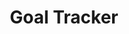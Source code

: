 ---
title: Goal Tracker
description: Goal tracker app 
link: "https://github.com/heyanik/Goal-Tracker"
imagePath: "android.svg"
plateformImg: "android.svg"

---